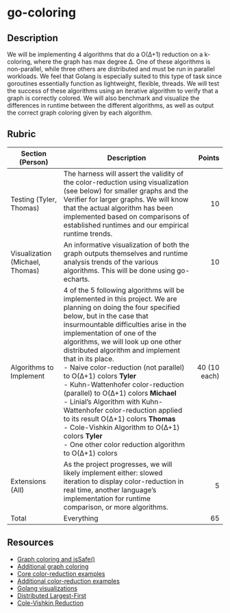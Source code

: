 # go-coloring

## Description

We will be implementing 4 algorithms that do a O(Δ+1) reduction on a k-coloring, where the graph has max degree Δ. 
One of these algorithms is non-parallel, while three others are distributed and must be run in parallel workloads. 
We feel that Golang is especially suited to this type of task since goroutines essentially function as lightweight, flexible, threads. 
We will test the success of these algorithms using an iterative algorithm to verify that a graph is correctly colored. 
We will also benchmark and visualize the differences in runtime between the different algorithms, as well as output the correct graph coloring given by each algorithm.

## Rubric

| Section (Person) | Description |  Points |
|----------|-------------|------:|
| Testing (Tyler, Thomas) | The harness will assert the validity of the color-reduction using visualization (see below) for smaller graphs and the Verifier for larger graphs. We will know that the actual algorithm has been implemented based on comparisons of established runtimes and our empirical runtime trends. | 10 |
| Visualization (Michael, Thomas) | An informative visualization of both the graph outputs themselves and runtime analysis trends of the various algorithms. This will be done using go-echarts. |   10 |
| Algorithms to Implement | 4 of the 5 following algorithms will be implemented in this project. We are planning on doing the four specified below, but in the case that insurmountable difficulties arise in the implementation of one of the algorithms, we will look up one other distributed algorithm and implement that in its place. <br/> - Naive color-reduction (not parallel) to O(Δ+1) colors **Tyler** <br/> - Kuhn-Wattenhofer color-reduction (parallel) to O(Δ+1) colors **Michael** <br/> - Linial’s Algorithm with Kuhn-Wattenhofer color-reduction applied to its result O(Δ+1) colors **Thomas** <br/> - Cole-Vishkin Algorithm to O(Δ+1) colors **Tyler** <br/> - One other color reduction algorithm to O(Δ+1) colors | 40 (10 each) |
| Extensions (All) | As the project progresses, we will likely implement either: slowed iteration to display color-reduction in real time, another language’s implementation for runtime comparison, or more algorithms. | 5 |
| Total | Everything | 65 |

## Resources

- [Graph coloring and isSafe()](https://www.geeksforgeeks.org/m-coloring-problem-backtracking-5/)
- [Additional graph coloring](https://www.geeksforgeeks.org/graph-coloring-set-2-greedy-algorithm/)
- [Core color-reduction examples](https://stanford.edu/~rezab/classes/cme323/S16/projects_reports/bae.pdf)
- [Additional color-reduction examples](https://www.cs.bgu.ac.il/~elkinm/book.pdf)
- [Golang visualizations](https://golangexample.com/a-graceful-data-visualizing-library-for-golang)
- [Distributed Largest-First](https://ieeexplore-ieee-org.proxy.lib.duke.edu/document/1115204)
- [Cole-Vishkin Reduction](https://www.zhengqunkoo.com:8443/zhengqunkoo/site/src/commit/ebbab6e24911a02c97b380f2e39f06d9c3e83770/worker.js)
